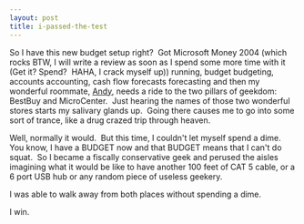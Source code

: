 ```yaml
---
layout: post
title: i-passed-the-test
---
```

So I have this new budget setup right?  Got Microsoft Money 2004 (which
rocks BTW, I will write a review as soon as I spend some more time with
it (Get it? Spend?  HAHA, I crack myself up)) running, budget budgeting,
accounts accounting, cash flow forecasts forecasting and then my
wonderful roommate, [Andy](http://blogs.geekdojo.net/andy), needs a ride
to the two pillars of geekdom: BestBuy and MicroCenter.  Just hearing
the names of those two wonderful stores starts my salivary glands up. 
Going there causes me to go into some sort of trance, like a drug crazed
trip through heaven.

Well, normally it would.  But this time, I couldn't let myself spend a
dime.  You know, I have a BUDGET now and that BUDGET means that I can't
do squat.  So I became a fiscally conservative geek and perused the
aisles imagining what it would be like to have another 100 feet of CAT 5
cable, or a 6 port USB hub or any random piece of useless geekery.

I was able to walk away from both places without spending a dime.

I win.
